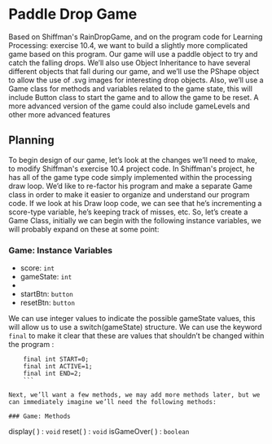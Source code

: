 # Paddle Drop Game


Based on Shiffman's RainDropGame, and on the program code for Learning Processing: exercise 10.4, we want to build a slightly more complicated game based on this program. Our game will use a paddle object to try and catch the falling drops. We’ll also use Object Inheritance to have several different objects that fall during our game, and we’ll use the PShape object to allow the use of .svg images for interesting drop objects. Also, we’ll use a Game class for methods and variables related to the game state, this will include Button class to start the game and to allow the game to be reset. A more advanced version of the game could also include gameLevels and other more advanced features

Planning
--------

To begin design of our game, let’s look at the changes we’ll need to make, to modify Shiffman's exercise 10.4 project code. In Shiffman's project, he has all of the game type code simply implemented within the processing draw loop. We’d like to re-factor his program and make a separate Game class in order to make it easier to organize and understand our program code. If we look at his Draw loop code, we can see that he’s incrementing a score-type variable, he’s keeping track of misses, etc. So, let’s create a Game Class, initially we can begin with the following instance variables, we will probably expand on these at some point:

### Game: Instance Variables

-   score: `int`
-   gameState: `int`
-   
-   startBtn: `button`
-   resetBtn: `button`

We can use integer values to indicate the possible gameState values, this will allow us to use a switch(gameState) structure. We can use the keyword `final` to make it clear that these are values that shouldn’t be changed within the program :
```
    final int START=0;
    final int ACTIVE=1;
    final int END=2; 
    ```

Next, we’ll want a few methods, we may add more methods later, but we can immediately imagine we’ll need the following methods:

### Game: Methods
```
   display( ) : `void`
   reset( ) : `void`
   isGameOver( ) : `boolean`
```

 
